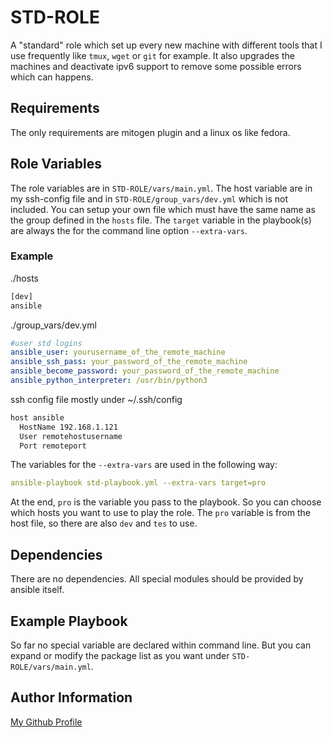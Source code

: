 # STD-ROLE

A "standard" role which set up every new machine with different tools that I use frequently like `tmux`, `wget` or `git` for example.
It also upgrades the machines and deactivate ipv6 support to remove some possible errors which can happens.

## Requirements

The only requirements are mitogen plugin and a linux os like fedora.

## Role Variables

The role variables are in `STD-ROLE/vars/main.yml`. The host variable are in my ssh-config file and in `STD-ROLE/group_vars/dev.yml` which is not included. You can setup your own file which must have the same name as the group defined in the `hosts` file.
The `target` variable in the playbook(s) are always the for the command line option `--extra-vars`.

### Example

./hosts

```bash
[dev]
ansible
```

./group_vars/dev.yml

```yml
#user std logins
ansible_user: yourusername_of_the_remote_machine
ansible_ssh_pass: your_password_of_the_remote_machine
ansible_become_password: your_password_of_the_remote_machine
ansible_python_interpreter: /usr/bin/python3
```

ssh config file mostly under ~/.ssh/config

```bash
host ansible
  HostName 192.168.1.121
  User remotehostusername
  Port remoteport
```

The variables for the `--extra-vars` are used in the following way:

```yml
ansible-playbook std-playbook.yml --extra-vars target=pro
```

At the end, `pro` is the variable you pass to the playbook. So you can choose which hosts you want to use to play the role.
The `pro` variable is from the host file, so there are also `dev` and `tes` to use.

## Dependencies

There are no dependencies. All special modules should be provided by ansible itself.

## Example Playbook

So far no special variable are declared within command line. But you can expand or modify
the package list as you want under `STD-ROLE/vars/main.yml`.

## Author Information

[My Github Profile](https://github.com/lxwulf)
